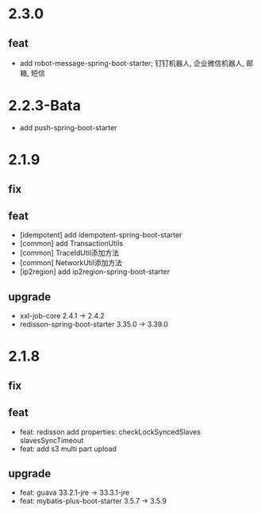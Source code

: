 # 2.3.0

## feat

- add robot-message-spring-boot-starter; 钉钉机器人, 企业微信机器人, 邮箱, 短信
# 2.2.3-Bata

- add push-spring-boot-starter
# 2.1.9

## fix

## feat

- [idempotent] add idempotent-spring-boot-starter
- [common] add TransactionUtils
- [common] TraceIdUtil添加方法
- [common] NetworkUtil添加方法
- [ip2region] add ip2region-spring-boot-starter

## upgrade

- xxl-job-core 2.4.1 -> 2.4.2
- redisson-spring-boot-starter 3.35.0 -> 3.39.0

# 2.1.8

## fix

## feat

- feat: redisson add properties: checkLockSyncedSlaves slavesSyncTimeout
- feat: add s3 multi part upload

## upgrade

- feat: guava 33.2.1-jre -> 33.3.1-jre
- feat: mybatis-plus-boot-starter 3.5.7 -> 3.5.9